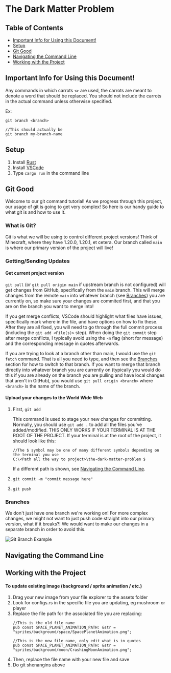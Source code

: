 # The Dark Matter Problem

## Table of Contents

- [Important Info for Using this Document!](#important-info-for-using-this-document)
- [Setup](#setup)
- [Git Good](#git-good)
- [Navigating the Command Line](#navigating-the-command-line)
- [Working with the Project](#working-with-the-project)

## Important Info for Using this Document!

Any commands in which carrots `<>` are used, the carrots are meant to denote a word that should be replaced. You should not include the carrots in the actual command unless otherwise specified.

Ex:
```
git branch <branch>

//This should actually be
git branch my-branch-name
```

## Setup

1. Install [Rust](https://www.rust-lang.org/tools/install)
1. Install [VSCode](https://code.visualstudio.com/download)
1. Type `cargo run` in the command line

## Git Good

Welcome to our git command tutorial! As we progress through this project, our usage of git is going to
get very complex! So here is our handy guide to what git is and how to use it.

### What is Git?

Git is what we will be using to control different project versions! Think of Minecraft, where they
have 1.20.0, 1.20.1, et cetera. Our branch called `main` is where our primary version of the project
will live!

### Getting/Sending Updates

#### Get current project version

`git pull` (or `git pull origin main` if upstream branch is not configured) will get changes
from GitHub, specifically from the `main` branch. This will merge changes from the remote `main`
into whatever branch (see [Branches](#branches)) you are currently on, so make sure your changes
are commited first, and that you are on the branch you want to merge into!

If you get merge conflicts, VSCode should highlight what files have issues,
specifically mark where in the file, and have options on how to fix these. After they are all fixed, you will need to go through the full commit process (including the `git add <File(s)>` step). When doing
the `git commit` step after merge conflicts, I typically avoid using the `-m` flag (short for message) and the corresponding message in quotes afterwards.

If you are trying to look at a branch other than main, I would use the `git fetch` command. That is all you
need to type, and then see the [Branches](#branches) section for how to switch to that branch. If you want to merge that branch directly into whatever branch you are currently on (typically you would do this if you are already on the branch you are pulling and have local changes that aren't in GitHub), you would use `git pull origin <branch>` where `<branch>` is the name of the branch.

#### Upload your changes to the World Wide Web

1. First, `git add`

   This command is used to stage your new changes for committing. Normally, you should use `git add .` to add all the files you've added/modified. THIS ONLY WORKS IF YOUR TERMINAL IS AT THE ROOT OF THE PROJECT.
   If your terminal is at the root of the project, it should look like this:
   ```
   //The $ symbol may be one of many different symbols depending on the terminal you use
   C:\<Path all the way to project>\the-dark-matter-problem $
   ```
   If a different path is shown, see [Navigating the Command Line](#navigating-the-command-line).
1. `git commit -m "commit message here"`
1. `git push`

### Branches

We don't just have one branch we're working on! For more complex changes, we might not want to just
push code straight into our primary version, what if it breaks?! We would want to make our changes in
a separate branch in order to avoid this.

<img src="https://upload.wikimedia.org/wikipedia/commons/a/a3/Politica_branch.jpg"
     alt="Git Branch Example" />

## Navigating the Command Line


## Working with the Project

#### To update existing image (background / sprite animation / etc.)

1. Drag your new image from your file explorer to the assets folder
1. Look for configs.rs in the specific file you are updating, eg mushroom or player
1. Replace the file path for the associated file you are replacing:
   ```
   //This is the old file name
   pub const SPACE_PLANET_ANIMATION_PATH: &str = "sprites/background/space/SpacePlanetAnimation.png";

   //This is the new file name, only edit what is in quotes
   pub const SPACE_PLANET_ANIMATION_PATH: &str = "sprites/background/moon/CrashingMoonAnimation.png";
   ```
1. Then, replace the file name with your new file and save
1. Do git shenangins above
